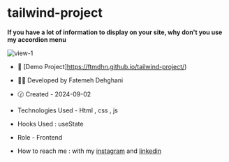 # tailwind-project

**If you have a lot of information to display on your site, why don't you use my accordion menu**

![view-1](https://github.com/user-attachments/assets/1e78e131-5e62-4ff1-82f9-b1c1cc47e0d0)


- 🐾 [Demo Project]https://ftmdhn.github.io/tailwind-project/)

- 👩‍💻 Developed by Fatemeh Dehghani 

- 🕜 Created - 2024-09-02

- Technologies Used - Html , css , js

- Hooks Used : useState 

- Role - Frontend

- How to reach me : with my [instagram](https://www.instagram.com/ftm.dehgni/) and [linkedin](https://www.linkedin.com/in/fatemeh-dehghani-060973314/)
